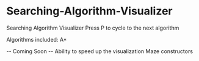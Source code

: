 # Searching-Algorithm-Visualizer
Searching Algorithm Visualizer
Press P to cycle to the next algorithm

Algorithms included:
A*

-- Coming Soon --
Ability to speed up the visualization
Maze constructors
